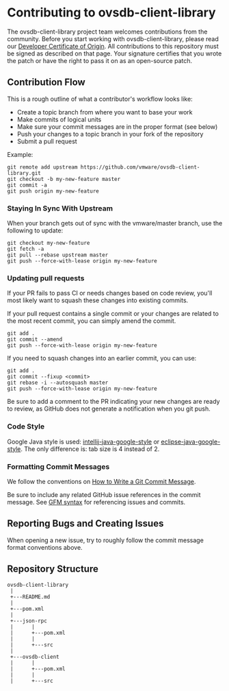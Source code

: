 

# Contributing to ovsdb-client-library

The ovsdb-client-library project team welcomes contributions from the community. Before you start working with ovsdb-client-library, please read our [Developer Certificate of Origin](https://cla.vmware.com/dco). All contributions to this repository must be signed as described on that page. Your signature certifies that you wrote the patch or have the right to pass it on as an open-source patch.

## Contribution Flow

This is a rough outline of what a contributor's workflow looks like:

- Create a topic branch from where you want to base your work
- Make commits of logical units
- Make sure your commit messages are in the proper format (see below)
- Push your changes to a topic branch in your fork of the repository
- Submit a pull request

Example:

``` shell
git remote add upstream https://github.com/vmware/ovsdb-client-library.git
git checkout -b my-new-feature master
git commit -a
git push origin my-new-feature
```

### Staying In Sync With Upstream

When your branch gets out of sync with the vmware/master branch, use the following to update:

``` shell
git checkout my-new-feature
git fetch -a
git pull --rebase upstream master
git push --force-with-lease origin my-new-feature
```

### Updating pull requests

If your PR fails to pass CI or needs changes based on code review, you'll most likely want to squash these changes into
existing commits.

If your pull request contains a single commit or your changes are related to the most recent commit, you can simply
amend the commit.

``` shell
git add .
git commit --amend
git push --force-with-lease origin my-new-feature
```

If you need to squash changes into an earlier commit, you can use:

``` shell
git add .
git commit --fixup <commit>
git rebase -i --autosquash master
git push --force-with-lease origin my-new-feature
```

Be sure to add a comment to the PR indicating your new changes are ready to review, as GitHub does not generate a
notification when you git push.

### Code Style
Google Java style is used: [intellij-java-google-style](https://github.com/google/styleguide/blob/gh-pages/intellij-java-google-style.xml)
or [eclipse-java-google-style](https://github.com/google/styleguide/blob/gh-pages/eclipse-java-google-style.xml).
The only difference is: tab size is 4 instead of 2.

### Formatting Commit Messages

We follow the conventions on [How to Write a Git Commit Message](http://chris.beams.io/posts/git-commit/).

Be sure to include any related GitHub issue references in the commit message.  See
[GFM syntax](https://guides.github.com/features/mastering-markdown/#GitHub-flavored-markdown) for referencing issues
and commits.

## Reporting Bugs and Creating Issues

When opening a new issue, try to roughly follow the commit message format conventions above.

## Repository Structure
```
ovsdb-client-library
 |
 +---README.md
 |
 +---pom.xml
 |
 +---json-rpc
 |      |
 |      +---pom.xml
 |      |
 |      +---src
 |
 +---ovsdb-client
 |      |
 |      +---pom.xml
 |      |
 |      +---src
```
